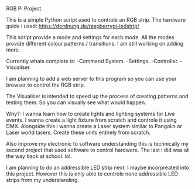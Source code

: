RGB Pi Project

This is a simple Python script used to controle an RGB strip.
The hardware guide i used: https://dordnung.de/raspberrypi-ledstrip/

This script provide a mode and settings for each mode. All the modes provide different colour patterns / transitions. I am still working on adding more.

Currently whats complete is:
-Command System.
-Settings.
-Controller.
-Visualiser.

I am planning to add a web server to this program so you can use your browser to control the RGB strip.

The Visualiser is intended to speed up the process of creating patterns and testing them. So you can visually see what would happen.

Why?: I wanna learn how to create lights and lighting systems for Live events. I wanna create a light fixture from scratch and controle it using DMX. Alongside this i wanna create a Laser system similar to Pangolin or Laser world lasers. Create these units entirely from scratch.

Also improve my electronic to software understanding this is technically my second project that used software to control hardware. The last i did was all the way back at school. lol.

I am planning to do an addressible LED strip next. I maybe incorpreated into this project. However this is only able to controle none addressible LED strips from my understanding. 